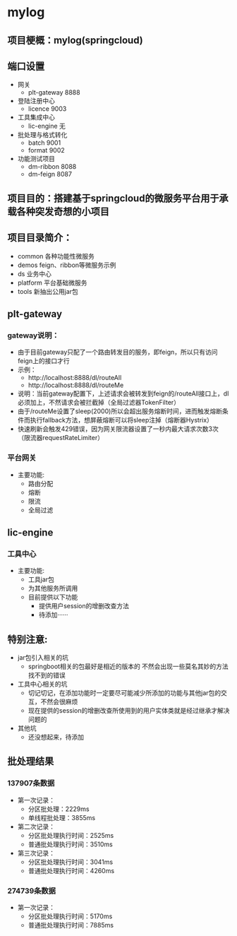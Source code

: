# mylog
## 项目梗概：mylog(springcloud)
## 端口设置
* 网关
  * plt-gateway 8888
* 登陆注册中心
    * licence 9003
* 工具集成中心
    * lic-engine 无
* 批处理与格式转化
    * batch 9001
    * format 9002
* 功能测试项目
    * dm-ribbon 8088
    * dm-feign 8087
    
## 项目目的：搭建基于springcloud的微服务平台用于承载各种突发奇想的小项目

## 项目目录简介：
* common    各种功能性微服务
* demos     feign、ribbon等微服务示例
* ds        业务中心
* platform  平台基础微服务
* tools     新抽出公用jar包

## plt-gateway
### gateway说明：
* 由于目前gateway只配了一个路由转发目的服务，即feign，所以只有访问feign上的接口才行
* 示例：
    * http://localhost:8888/dl/routeAll
    * http://localhost:8888/dl/routeMe
* 说明：当前gateway配置下，上述请求会被转发到feign的/routeAll接口上，dl必须加上，不然请求会被拦截掉（全局过滤器TokenFilter）
* 由于/routeMe设置了sleep(2000)所以会超出服务熔断时间，进而触发熔断条件而执行fallback方法，想屏蔽熔断可以将sleep注掉（熔断器Hystrix）
* 快速刷新会触发429错误，因为网关限流器设置了一秒内最大请求次数3次（限流器requestRateLimiter）

### 平台网关
* 主要功能:
    * 路由分配
    * 熔断
    * 限流
    * 全局过滤

## lic-engine
### 工具中心
* 主要功能:
    * 工具jar包
    * 为其他服务所调用
    * 目前提供以下功能
        * 提供用户session的增删改查方法
        * 待添加······
## 特别注意:
* jar包引入相关的坑
    * springboot相关的包最好是相近的版本的 不然会出现一些莫名其妙的方法找不到的错误
* 工具中心相关的坑
    * 切记切记，在添加功能时一定要尽可能减少所添加的功能与其他jar包的交互，不然会很麻烦
    * 现在提供的session的增删改查所使用到的用户实体类就是经过继承才解决问题的
* 其他坑
    * 还没想起来，待添加
    
    
    
    
## 批处理结果
### 137907条数据
* 第一次记录：
    * 分区批处理：2229ms
    * 单线程批处理：3855ms
* 第二次记录：
    * 分区批处理执行时间：2525ms
    * 普通批处理执行时间：3510ms
* 第三次记录：
    * 分区批处理执行时间：3041ms    
    * 普通批处理执行时间：4260ms
### 274739条数据
* 第一次记录：
    * 分区批处理执行时间：5170ms
    * 普通批处理执行时间：7885ms